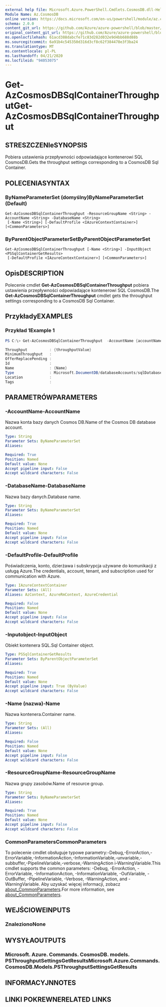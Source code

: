 ```yaml
---
external help file: Microsoft.Azure.PowerShell.Cmdlets.CosmosDB.dll-Help.xml
Module Name: Az.CosmosDB
online version: https://docs.microsoft.com/en-us/powershell/module/az.cosmosdb/get-azcosmosdbsqlcontainerthroughput
schema: 2.0.0
content_git_url: https://github.com/Azure/azure-powershell/blob/master/src/CosmosDB/CosmosDB/help/Get-AzCosmosDBSqlContainerThroughput.md
original_content_git_url: https://github.com/Azure/azure-powershell/blob/master/src/CosmosDB/CosmosDB/help/Get-AzCosmosDBSqlContainerThroughput.md
ms.openlocfilehash: 61acd388dabcfe71c83d282d032e9d4bb688d88b
ms.sourcegitcommit: 6a91b4c545350d316d3cf8c62f384478e3f3ba24
ms.translationtype: MT
ms.contentlocale: pl-PL
ms.lasthandoff: 04/21/2020
ms.locfileid: "94053075"
---
```

# <span data-ttu-id="4efb5-101">Get-AzCosmosDBSqlContainerThroughput</span><span class="sxs-lookup"><span data-stu-id="4efb5-101">Get-AzCosmosDBSqlContainerThroughput</span></span>

## <span data-ttu-id="4efb5-102">STRESZCZENIe</span><span class="sxs-lookup"><span data-stu-id="4efb5-102">SYNOPSIS</span></span>
<span data-ttu-id="4efb5-103">Pobiera ustawienia przepływności odpowiadające kontenerowi SQL CosmosDB.</span><span class="sxs-lookup"><span data-stu-id="4efb5-103">Gets the throughput settings corresponding to a CosmosDB Sql Container.</span></span>

## <span data-ttu-id="4efb5-104">POLECENIA</span><span class="sxs-lookup"><span data-stu-id="4efb5-104">SYNTAX</span></span>

### <span data-ttu-id="4efb5-105">ByNameParameterSet (domyślny)</span><span class="sxs-lookup"><span data-stu-id="4efb5-105">ByNameParameterSet (Default)</span></span>
```
Get-AzCosmosDBSqlContainerThroughput -ResourceGroupName <String> -AccountName <String> -DatabaseName <String>
 [-Name <String>] [-DefaultProfile <IAzureContextContainer>] [<CommonParameters>]
```

### <span data-ttu-id="4efb5-106">ByParentObjectParameterSet</span><span class="sxs-lookup"><span data-stu-id="4efb5-106">ByParentObjectParameterSet</span></span>
```
Get-AzCosmosDBSqlContainerThroughput [-Name <String>] -InputObject <PSSqlContainerGetResults>
 [-DefaultProfile <IAzureContextContainer>] [<CommonParameters>]
```

## <span data-ttu-id="4efb5-107">Opis</span><span class="sxs-lookup"><span data-stu-id="4efb5-107">DESCRIPTION</span></span>
<span data-ttu-id="4efb5-108">Polecenie cmdlet **Get-AzCosmosDBSqlContainerThroughput** pobiera ustawienia przepływności odpowiadające kontenerowi SQL CosmosDB.</span><span class="sxs-lookup"><span data-stu-id="4efb5-108">The **Get-AzCosmosDBSqlContainerThroughput** cmdlet gets the throughput settings corresponding to a CosmosDB Sql Container.</span></span> 

## <span data-ttu-id="4efb5-109">Przykłady</span><span class="sxs-lookup"><span data-stu-id="4efb5-109">EXAMPLES</span></span>

### <span data-ttu-id="4efb5-110">Przykład 1</span><span class="sxs-lookup"><span data-stu-id="4efb5-110">Example 1</span></span>
```powershell
PS C:\> Get-AzCosmosDBSqlContainerThroughput  -AccountName {accountName} -ResourceGroupName {resourceGroupName} -DatabaseName {databaseName} -Name {containerName}

Throughput          : {throughputValue}
MinimumThroughput   :
OfferReplacePending :
Id                  : 
Name                : {Name}
Type                : Microsoft.DocumentDB/databaseAccounts/sqlDatabases/containers/throughputSettings
Location            :
Tags                :
```

## <span data-ttu-id="4efb5-111">PARAMETRÓW</span><span class="sxs-lookup"><span data-stu-id="4efb5-111">PARAMETERS</span></span>

### <span data-ttu-id="4efb5-112">-AccountName</span><span class="sxs-lookup"><span data-stu-id="4efb5-112">-AccountName</span></span>
<span data-ttu-id="4efb5-113">Nazwa konta bazy danych Cosmos DB.</span><span class="sxs-lookup"><span data-stu-id="4efb5-113">Name of the Cosmos DB database account.</span></span>

```yaml
Type: String
Parameter Sets: ByNameParameterSet
Aliases:

Required: True
Position: Named
Default value: None
Accept pipeline input: False
Accept wildcard characters: False
```

### <span data-ttu-id="4efb5-114">-DatabaseName</span><span class="sxs-lookup"><span data-stu-id="4efb5-114">-DatabaseName</span></span>
<span data-ttu-id="4efb5-115">Nazwa bazy danych.</span><span class="sxs-lookup"><span data-stu-id="4efb5-115">Database name.</span></span>

```yaml
Type: String
Parameter Sets: ByNameParameterSet
Aliases:

Required: True
Position: Named
Default value: None
Accept pipeline input: False
Accept wildcard characters: False
```

### <span data-ttu-id="4efb5-116">-DefaultProfile</span><span class="sxs-lookup"><span data-stu-id="4efb5-116">-DefaultProfile</span></span>
<span data-ttu-id="4efb5-117">Poświadczenia, konto, dzierżawa i subskrypcja używane do komunikacji z usługą Azure.</span><span class="sxs-lookup"><span data-stu-id="4efb5-117">The credentials, account, tenant, and subscription used for communication with Azure.</span></span>

```yaml
Type: IAzureContextContainer
Parameter Sets: (All)
Aliases: AzContext, AzureRmContext, AzureCredential

Required: False
Position: Named
Default value: None
Accept pipeline input: False
Accept wildcard characters: False
```

### <span data-ttu-id="4efb5-118">-Inputobject</span><span class="sxs-lookup"><span data-stu-id="4efb5-118">-InputObject</span></span>
<span data-ttu-id="4efb5-119">Obiekt kontenera SQL.</span><span class="sxs-lookup"><span data-stu-id="4efb5-119">Sql Container object.</span></span>

```yaml
Type: PSSqlContainerGetResults
Parameter Sets: ByParentObjectParameterSet
Aliases:

Required: True
Position: Named
Default value: None
Accept pipeline input: True (ByValue)
Accept wildcard characters: False
```

### <span data-ttu-id="4efb5-120">-Name (nazwa)</span><span class="sxs-lookup"><span data-stu-id="4efb5-120">-Name</span></span>
<span data-ttu-id="4efb5-121">Nazwa kontenera.</span><span class="sxs-lookup"><span data-stu-id="4efb5-121">Container name.</span></span>

```yaml
Type: String
Parameter Sets: (All)
Aliases:

Required: False
Position: Named
Default value: None
Accept pipeline input: False
Accept wildcard characters: False
```

### <span data-ttu-id="4efb5-122">-ResourceGroupName</span><span class="sxs-lookup"><span data-stu-id="4efb5-122">-ResourceGroupName</span></span>
<span data-ttu-id="4efb5-123">Nazwa grupy zasobów.</span><span class="sxs-lookup"><span data-stu-id="4efb5-123">Name of resource group.</span></span>

```yaml
Type: String
Parameter Sets: ByNameParameterSet
Aliases:

Required: True
Position: Named
Default value: None
Accept pipeline input: False
Accept wildcard characters: False
```

### <span data-ttu-id="4efb5-124">CommonParameters</span><span class="sxs-lookup"><span data-stu-id="4efb5-124">CommonParameters</span></span>
<span data-ttu-id="4efb5-125">To polecenie cmdlet obsługuje typowe parametry:-Debug,-ErrorAction,-ErrorVariable,-InformationAction,-InformationVariable,-unvariable,-subbuffer,-PipelineVariable,-verbose,-WarningAction i-WarningVariable.</span><span class="sxs-lookup"><span data-stu-id="4efb5-125">This cmdlet supports the common parameters: -Debug, -ErrorAction, -ErrorVariable, -InformationAction, -InformationVariable, -OutVariable, -OutBuffer, -PipelineVariable, -Verbose, -WarningAction, and -WarningVariable.</span></span> <span data-ttu-id="4efb5-126">Aby uzyskać więcej informacji, zobacz [about_CommonParameters](http://go.microsoft.com/fwlink/?LinkID=113216).</span><span class="sxs-lookup"><span data-stu-id="4efb5-126">For more information, see [about_CommonParameters](http://go.microsoft.com/fwlink/?LinkID=113216).</span></span>

## <span data-ttu-id="4efb5-127">WEJŚCIOWE</span><span class="sxs-lookup"><span data-stu-id="4efb5-127">INPUTS</span></span>

### <span data-ttu-id="4efb5-128">Znaleziono</span><span class="sxs-lookup"><span data-stu-id="4efb5-128">None</span></span>

## <span data-ttu-id="4efb5-129">WYSYŁA</span><span class="sxs-lookup"><span data-stu-id="4efb5-129">OUTPUTS</span></span>

### <span data-ttu-id="4efb5-130">Microsoft. Azure. Commands. CosmosDB. models. PSThroughputSettingsGetResults</span><span class="sxs-lookup"><span data-stu-id="4efb5-130">Microsoft.Azure.Commands.CosmosDB.Models.PSThroughputSettingsGetResults</span></span>

## <span data-ttu-id="4efb5-131">INFORMACYJN</span><span class="sxs-lookup"><span data-stu-id="4efb5-131">NOTES</span></span>

## <span data-ttu-id="4efb5-132">LINKI POKREWNE</span><span class="sxs-lookup"><span data-stu-id="4efb5-132">RELATED LINKS</span></span>
